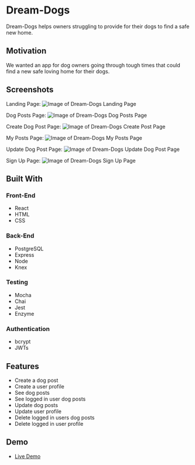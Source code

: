 # Dream-Dogs

Dream-Dogs helps owners struggling to provide for their dogs to find a safe new home.

## Motivation

We wanted an app for dog owners going through tough times that could find a new safe loving home for their dogs.

## Screenshots
Landing Page:
![Image of Dream-Dogs Landing Page](https://github.com/A1Arman/Dream-Dogs-Client/blob/master/dream-dogs/src/screenshot-images/Capture.PNG)

Dog Posts Page:
![Image of Dream-Dogs Dog Posts Page](https://github.com/A1Arman/Dream-Dogs-Client/blob/master/dream-dogs/src/screenshot-images/Capture1.PNG)

Create Dog Post Page:
![Image of Dream-Dogs Create Post Page](https://github.com/A1Arman/Dream-Dogs-Client/blob/master/dream-dogs/src/screenshot-images/Capture3.PNG)

My Posts Page:
![Image of Dream-Dogs My Posts Page](https://github.com/A1Arman/Dream-Dogs-Client/blob/master/dream-dogs/src/screenshot-images/Capture4.PNG)

Update Dog Post Page:
![Image of Dream-Dogs Update Dog Post Page](https://github.com/A1Arman/Dream-Dogs-Client/blob/master/dream-dogs/src/screenshot-images/Capture5.PNG)

Sign Up Page:
![Image of Dream-Dogs Sign Up Page](https://github.com/A1Arman/Dream-Dogs-Client/blob/master/dream-dogs/src/screenshot-images/Capture6.PNG)

## Built With

### Front-End
- React
- HTML
- CSS

### Back-End
- PostgreSQL
- Express
- Node
- Knex

### Testing
- Mocha
- Chai 
- Jest
- Enzyme

### Authentication
- bcrypt
- JWTs

## Features
- Create a dog post
- Create a user profile
- See dog posts
- See logged in user dog posts
- Update dog posts
- Update user profile
- Delete logged in users dog posts
- Delete logged in user profile

## Demo
- [Live Demo](https://a1arman-dream-dogs.now.sh/)
